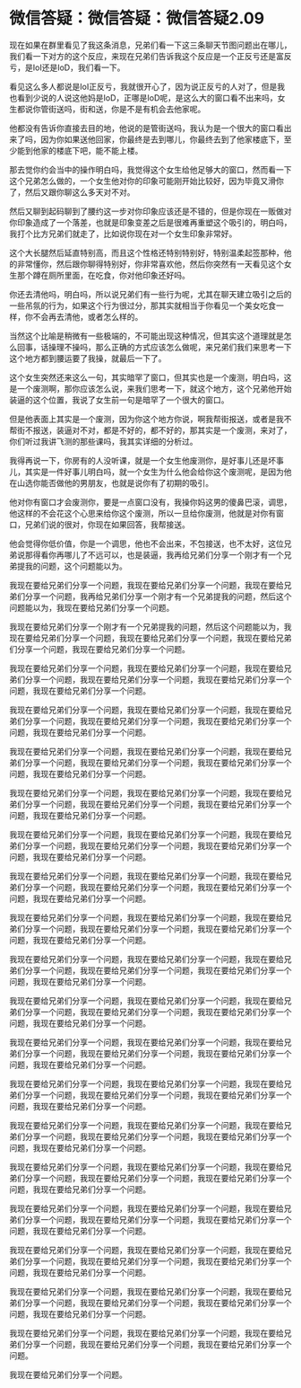 # 微信答疑：微信答疑：微信答疑2.09

现在如果在群里看见了我这条消息，兄弟们看一下这三条聊天节图问题出在哪儿，我们看一下对方的这个反应，来现在兄弟们告诉我这个反应是一个正反亏还是富反亏，是IoI还是IoD，我们看一下。

看见这么多人都说是IoI正反亏，我就很开心了，因为说正反亏的人对了，但是我也看到少说的人说这他妈是IoD，正哪是IoD呢，是这么大的窗口看不出来吗，女生都说你管街送吗，街和送，你是不是有机会去他家呢。

他都没有告诉你直接去目的地，他说的是管街送吗，我认为是一个很大的窗口看出来了吗，因为你如果送他回家，你最终是去到哪儿，你最终去到了他家楼底下，至少能到他家的楼底下吧，能不能上楼。

那去觉你约会当中的操作明白吗，我觉得这个女生给他足够大的窗口，然而看一下这个兄弟怎么做的，一个女生他对你的印象可能刚开始比较好，因为毕竟又滑你了，然后又跟你聊这么多天对不对。

然后又聊到起码聊到了腰约这一步对你印象应该还是不错的，但是你现在一贩做对你印象造成了一个落差，也就是印象变差之后是很难再重塑这个吸引的，明白吗，我打个比方兄弟们就走了，比如说你现在对一个女生印象非常好。

这个大长腿然后延直特别高，而且这个性格还特别特别好，特别温柔起签那种，他的非常懂你，然后跟你聊得特别好，你非常喜欢他，然后你突然有一天看见这个女生那个蹲在厕所里面，在吃食，你对他印象还好吗。

你还去清他吗，明白吗，所以说兄弟们有一些行为呢，尤其在聊天建立吸引之后的一些吊氛的行为，如果这个行为很过分，那其实就相当于你看见一个美女吃食一样，你不会再去清他，或者怎么样的。

当然这个比喻是稍微有一些极端的，不可能出现这种情况，但其实这个道理就是怎么回事，话操理不操吗，那么正确的方式应该怎么做呢，来兄弟们我们来思考一下这个地方都到腰运要了我操，就最后一下了。

这个女生突然还来这么一句，其实暗罕了窗口，但其实也是一个废测，明白吗，这是一个废测啊，那你应该怎么说，来我们思考一下，就这个地方，这个兄弟他开始装逼的这个位置，我说了女生前一句是暗罕了一个很大的窗口。

但是他表面上其实是一个废测，因为你这个地方你说，啊我帮街报送，或者是我不帮街不报送，装逼对不对，都是不好的，都不好的，那其实是一个废测，来对了，你们听过我讲飞测的那些课吗，我其实详细的分析过。

我得再说一下，你房有的人没听课，就是一个女生他废测你，是好事儿还是坏事儿，其实是一件好事儿明白吗，就一个女生为什么他会给你这个废测呢，是因为他在山选你能否做他的男朋友，也就是说你有了初期的吸引。

他对你有窗口才会废测你，要是一点窗口没有，我操你妈这男的傻鼻巴滚，调思，他这样的不会花这个心思来给你这个废测，所以一旦给你废测，他就是对你有窗口，兄弟们说的很对，你现在如果回答，我帮接送。

他会觉得你低价值，你是一个调思，他也不会出来，不包接送，也不太好，这位兄弟说那得看你再哪儿了不远可以，也是装逼，我再给兄弟们分享一个刚才有一个兄弟提我的问题，这个问题能以为。

我现在要给兄弟们分享一个问题，我现在要给兄弟们分享一个问题，我现在要给兄弟们分享一个问题，我再给兄弟们分享一个刚才有一个兄弟提我的问题，然后这个问题能以为，我现在要给兄弟们分享一个问题。

我现在要给兄弟们分享一个刚才有一个兄弟提我的问题，然后这个问题能以为，我现在要给兄弟们分享一个问题，我现在要给兄弟们分享一个问题，我现在要给兄弟们分享一个问题，我现在要给兄弟们分享一个问题。

我现在要给兄弟们分享一个问题，我现在要给兄弟们分享一个问题，我现在要给兄弟们分享一个问题，我现在要给兄弟们分享一个问题，我现在要给兄弟们分享一个问题，我现在要给兄弟们分享一个问题。

我现在要给兄弟们分享一个问题，我现在要给兄弟们分享一个问题，我现在要给兄弟们分享一个问题，我现在要给兄弟们分享一个问题，我现在要给兄弟们分享一个问题，我现在要给兄弟们分享一个问题。

我现在要给兄弟们分享一个问题，我现在要给兄弟们分享一个问题，我现在要给兄弟们分享一个问题，我现在要给兄弟们分享一个问题，我现在要给兄弟们分享一个问题，我现在要给兄弟们分享一个问题。

我现在要给兄弟们分享一个问题，我现在要给兄弟们分享一个问题，我现在要给兄弟们分享一个问题，我现在要给兄弟们分享一个问题，我现在要给兄弟们分享一个问题，我现在要给兄弟们分享一个问题。

我现在要给兄弟们分享一个问题，我现在要给兄弟们分享一个问题，我现在要给兄弟们分享一个问题，我现在要给兄弟们分享一个问题，我现在要给兄弟们分享一个问题，我现在要给兄弟们分享一个问题。

我现在要给兄弟们分享一个问题，我现在要给兄弟们分享一个问题，我现在要给兄弟们分享一个问题，我现在要给兄弟们分享一个问题，我现在要给兄弟们分享一个问题，我现在要给兄弟们分享一个问题。

我现在要给兄弟们分享一个问题，我现在要给兄弟们分享一个问题，我现在要给兄弟们分享一个问题，我现在要给兄弟们分享一个问题，我现在要给兄弟们分享一个问题，我现在要给兄弟们分享一个问题。

我现在要给兄弟们分享一个问题，我现在要给兄弟们分享一个问题，我现在要给兄弟们分享一个问题，我现在要给兄弟们分享一个问题，我现在要给兄弟们分享一个问题，我现在要给兄弟们分享一个问题。

我现在要给兄弟们分享一个问题，我现在要给兄弟们分享一个问题，我现在要给兄弟们分享一个问题，我现在要给兄弟们分享一个问题，我现在要给兄弟们分享一个问题，我现在要给兄弟们分享一个问题。

我现在要给兄弟们分享一个问题，我现在要给兄弟们分享一个问题，我现在要给兄弟们分享一个问题，我现在要给兄弟们分享一个问题，我现在要给兄弟们分享一个问题，我现在要给兄弟们分享一个问题。

我现在要给兄弟们分享一个问题，我现在要给兄弟们分享一个问题，我现在要给兄弟们分享一个问题，我现在要给兄弟们分享一个问题，我现在要给兄弟们分享一个问题，我现在要给兄弟们分享一个问题。

我现在要给兄弟们分享一个问题，我现在要给兄弟们分享一个问题，我现在要给兄弟们分享一个问题，我现在要给兄弟们分享一个问题，我现在要给兄弟们分享一个问题，我现在要给兄弟们分享一个问题。

我现在要给兄弟们分享一个问题，我现在要给兄弟们分享一个问题，我现在要给兄弟们分享一个问题，我现在要给兄弟们分享一个问题，我现在要给兄弟们分享一个问题，我现在要给兄弟们分享一个问题。

我现在要给兄弟们分享一个问题，我现在要给兄弟们分享一个问题，我现在要给兄弟们分享一个问题，我现在要给兄弟们分享一个问题，我现在要给兄弟们分享一个问题，我现在要给兄弟们分享一个问题。

我现在要给兄弟们分享一个问题，我现在要给兄弟们分享一个问题，我现在要给兄弟们分享一个问题，我现在要给兄弟们分享一个问题，我现在要给兄弟们分享一个问题，我现在要给兄弟们分享一个问题。

我现在要给兄弟们分享一个问题，我现在要给兄弟们分享一个问题，我现在要给兄弟们分享一个问题，我现在要给兄弟们分享一个问题，我现在要给兄弟们分享一个问题，我现在要给兄弟们分享一个问题。

我现在要给兄弟们分享一个问题，我现在要给兄弟们分享一个问题，我现在要给兄弟们分享一个问题，我现在要给兄弟们分享一个问题，我现在要给兄弟们分享一个问题。

我现在要给兄弟们分享一个问题。